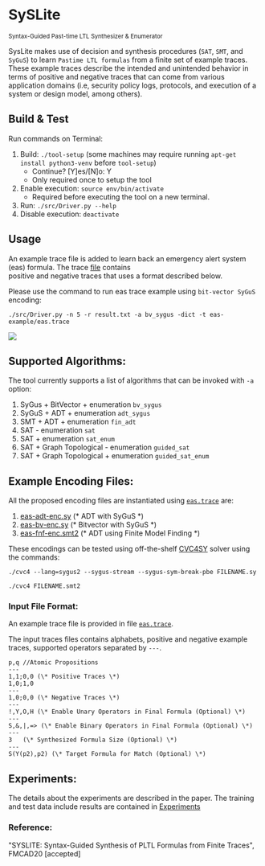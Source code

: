 # SySLite 
<sub>Syntax-Guided Past-time LTL Synthesizer & Enumerator</sub>

SysLite makes use of decision and synthesis procedures (`SAT`, `SMT`, and `SyGuS`) to learn `Pastime LTL formulas` from a finite set of example traces. These example traces describe the intended and unintended behavior in terms of positive and negative traces that can come from various application domains (i.e, security policy logs, protocols, and execution of a system or design model, among others). 
 
## Build & Test
Run commands on Terminal:

1. Build: `./tool-setup` (some machines may require running `apt-get install python3-venv` before `tool-setup`)
   * Continue? [Y]es/[N]o: Y 
   * Only required once to setup the tool  
2. Enable execution: `source env/bin/activate`
   * Required before executing the tool on a new terminal.  
3. Run: `./src/Driver.py --help`
4. Disable execution: `deactivate`
    
## Usage

An example trace file is added to learn back an emergency alert system (eas) formula. 
The trace [file](https://github.com/CLC-UIowa/SySLite/tree/master/eas-example) contains  
positive and negative traces that uses a format described below.

Please use the command to run eas trace example using `bit-vector SyGuS` encoding:

`./src/Driver.py -n 5 -r result.txt -a bv_sygus -dict -t eas-example/eas.trace`

![](resources/recorded-syslite.gif)

## Supported Algorithms:
The tool currently supports a list of algorithms that can be invoked with `-a` option:

1. SyGus + BitVector + enumeration `bv_sygus`  
2. SyGuS + ADT + enumeration `adt_sygus` 
3. SMT + ADT + enumeration `fin_adt`
4. SAT - enumeration `sat`  
5. SAT + enumeration `sat_enum` 
6. SAT + Graph Topological - enumeration `guided_sat`  
7. SAT + Graph Topological + enumeration `guided_sat_enum`  

Example Encoding Files:
-----------------------
All the proposed encoding files are instantiated using 
[`eas.trace`](https://github.com/CLC-UIowa/SySLite/tree/master/eas-example) are:

1. [eas-adt-enc.sy](https://github.com/CLC-UIowa/SySLite/blob/master/eas-example/eas-adt-enc.sy) (\* ADT with SyGuS \*)
2. [eas-bv-enc.sy](https://github.com/CLC-UIowa/SySLite/blob/master/eas-example/eas-bv-enc.sy) (\* Bitvector with SyGuS \*)
3. [eas-fnf-enc.smt2](https://github.com/CLC-UIowa/SySLite/blob/master/eas-example/eas-fnf-enc.smt2) (\* ADT using Finite Model Finding \*) 

These encodings can be tested using off-the-shelf [CVC4SY](https://github.com/CLC-UIowa/SySLite/blob/master/resources/cvc4) solver using the commands:

`./cvc4 --lang=sygus2 --sygus-stream --sygus-sym-break-pbe FILENAME.sy`

`./cvc4 FILENAME.smt2`

### Input File Format:
An example trace file is provided in file [`eas.trace`](https://github.com/CLC-UIowa/SySLite/tree/master/eas-example).

The input traces files contains alphabets, positive and negative example traces, supported operators 
separated by `---`. 
```
p,q	//Atomic Propositions
---
1,1;0,0	(\* Positive Traces \*)
1,0;1,0
---
1,0;0,0	(\* Negative Traces \*)
---
!,Y,O,H	(\* Enable Unary Operators in Final Formula (Optional) \*)
---
S,&,|,=> (\* Enable Binary Operators in Final Formula (Optional) \*)
---
3	(\* Synthesized Formula Size (Optional) \*)
---
S(Y(p2),p2)	(\* Target Formula for Match (Optional) \*)
```

## Experiments:

The details about the experiments are described in the paper. 
The training and test data include results are contained in [Experiments](https://github.com/CLC-UIowa/SySLite/tree/master/experiments)

### Reference:

"SYSLITE: Syntax-Guided Synthesis of PLTL Formulas from Finite Traces", FMCAD20 [accepted]



